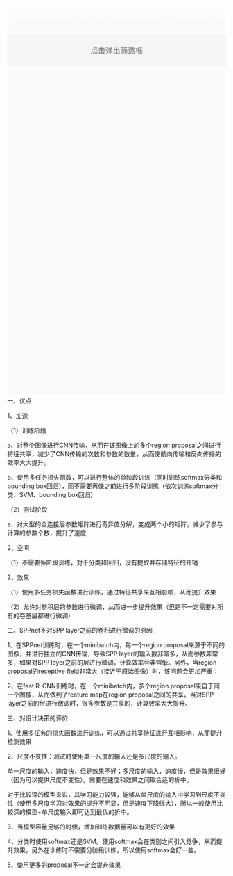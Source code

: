 ![image](https://github.com/872822645/danxuankuangDemo/blob/master/1.jpg)
一、优点

1、加速

（1）训练阶段

a、对整个图像进行CNN传输，从而在该图像上的多个region proposal之间进行特征共享，减少了CNN传输的次数和参数的数量，从而使前向传输和反向传播的效率大大提升。

b、使用多任务损失函数，可以进行整体的单阶段训练（同时训练softmax分类和bounding box回归），而不需要再像之前进行多阶段训练（依次训练softmax分类、SVM、bounding box回归）

（2）测试阶段

a、对大型的全连接层参数矩阵进行奇异值分解，变成两个小的矩阵，减少了参与计算的参数个数，提升了速度

2、空间

（1）不需要多阶段训练，对于分类和回归，没有提取并存储特征的开销

3、效果

（1）使用多任务损失函数进行训练，通过特征共享来互相影响，从而提升效果

（2）允许对卷积层的参数进行微调，从而进一步提升效果（但是不一定需要对所有的卷基层都进行微调）

二、SPPnet不对SPP layer之前的卷积进行微调的原因

1、在SPPnet训练时，在一个minibatch内，每一个region proposal来源于不同的图像，并进行独立的CNN传输，导致SPP layer的输入数非常多，从而参数非常多，如果对SPP layer之前的层进行微调，计算效率会非常低。另外，当region proposal的receptive field非常大（接近于原始图像）时，该问题会更加严重；

2、在fast R-CNN训练时，在一个minibatch内，多个region proposal来自于同一个图像，从而做到了feature map在region proposal之间的共享，当对SPP layer之前的层进行微调时，很多参数是共享的，计算效率大大提升。

三、对设计决策的评价

1、使用多任务的损失函数进行训练，可以通过共享特征进行互相影响，从而提升检测效果

2、尺度不变性：测试时使用单一尺度的输入还是多尺度的输入。

单一尺度的输入，速度快，但是效果不好；多尺度的输入，速度慢，但是效果很好（因为可以提供尺度不变性）。需要在速度和效果之间取合适的折中。

对于比较深的模型来说，其学习能力较强，能够从单尺度的输入中学习到尺度不变性（使用多尺度学习对效果的提升不明显，但是速度下降很大），所以一般使用比较深的模型+单尺度输入即可达到最优的折中。

3、当模型容量足够的时候，增加训练数据量可以有更好的效果

4、分类时使用softmax还是SVM。使用softmax会在类别之间引入竞争，从而提升效果，另外在训练时不需要分阶段训练，所以使用softmax会好一些。

5、使用更多的proposal不一定会提升效果